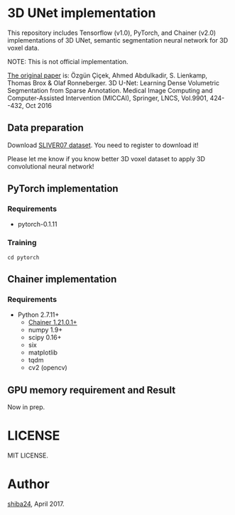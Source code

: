 # 3D UNet implementation

This repository includes Tensorflow (v1.0), PyTorch, and Chainer (v2.0) implementations of 3D UNet, semantic segmentation neural network for 3D voxel data.

NOTE: This is not official implementation. 

[The original paper](http://lmb.informatik.uni-freiburg.de/Publications/2016/OB16a/oliveira16icra.pdf) is:
 Özgün Çiçek, Ahmed Abdulkadir, S. Lienkamp, Thomas Brox & Olaf Ronneberger. 3D U-Net: Learning Dense Volumetric Segmentation from Sparse Annotation. Medical Image Computing and Computer-Assisted Intervention (MICCAI), Springer, LNCS, Vol.9901, 424--432, Oct 2016


## Data preparation

Download [SLIVER07 dataset](http://sliver07.org/index.php). You need to register to download it!

Please let me know if you know better 3D voxel dataset to apply 3D convolutional neural network!


## PyTorch implementation

### Requirements

 - pytorch-0.1.11

### Training

```
cd pytorch
```

## Chainer implementation


### Requirements

- Python 2.7.11+
  - [Chainer 1.21.0.1+](https://github.com/pfnet/chainer)
  - numpy 1.9+
  - scipy 0.16+
  - six
  - matplotlib
  - tqdm
  - cv2 (opencv)



## GPU memory requirement and Result

Now in prep.

# LICENSE

MIT LICENSE.

# Author

[shiba24](https://github.com/shiba24/), April 2017.
